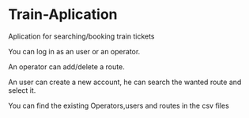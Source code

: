 # Train-Aplication

Aplication for searching/booking train tickets

You can log in as an user or an operator.

An operator can add/delete a route.

An user can create a new account, he can search the wanted route and select it.

You can find the existing Operators,users and routes in the csv files
